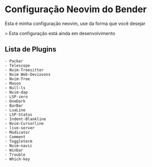# Configuração Neovim do Bender

<p> Esta é minha configuração neovim, use da forma que você desejar </p>
> Esta configuração está ainda em desenvolvimento

## Lista de Plugins
	- Packer
	- Telescope
	- Nvim-Treesitter
	- Nvim Web-Deviovons
	- Nvim-Tree
	- Mason
	- Null-ls
	- Nvim-dap
	- LSP-zero
	- OneDark
	- BarBar
	- LuaLine
	- LSP-Status
	- Indent-Blankline
	- Nvim-Cursorline
	- live-server
	- Modicator
	- Comment
	- Toggleterm
	- Nvim-navic
	- Winbar
	- Trouble
	- Which-key


